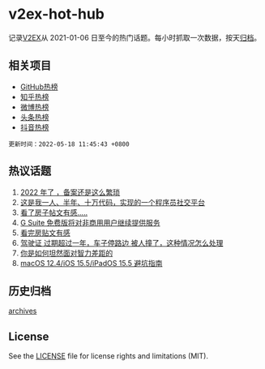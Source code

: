 # v2ex-hot-hub

 记录[V2EX](https://www.v2ex.com/)从 2021-01-06 日至今的热门话题。每小时抓取一次数据，按天[归档](archives)。
 
 ## 相关项目

- [GitHub热榜](https://github.com/snaildev/github-hot-hub)
- [知乎热榜](https://github.com/snaildev/zhihu-hot-hub)
- [微博热榜](https://github.com/snaildev/weibo-hot-hub)
- [头条热榜](https://github.com/snaildev/toutiao-hot-hub)
- [抖音热榜](https://github.com/snaildev/douyin-hot-hub)


 `更新时间：2022-05-18 11:45:43 +0800`

## 热议话题

1. [2022 年了 ，备案还是这么繁琐](https://www.v2ex.com/t/853461)
1. [这是我一人、半年、十万代码，实现的一个程序员社交平台](https://www.v2ex.com/t/853486)
1. [看了房子帖文有感.....](https://www.v2ex.com/t/853485)
1. [G Suite 免费版将对非商用用户继续提供服务](https://www.v2ex.com/t/853418)
1. [看完房贴文有感](https://www.v2ex.com/t/853624)
1. [驾驶证 过期超过一年，车子停路边 被人撞了，这种情况怎么处理](https://www.v2ex.com/t/853546)
1. [你是如何坦然面对智力差距的](https://www.v2ex.com/t/853545)
1. [macOS 12.4/iOS 15.5/iPadOS 15.5 避坑指南](https://www.v2ex.com/t/853417)

## 历史归档

[archives](archives)

## License

See the [LICENSE](LICENSE) file for license rights and limitations (MIT).
